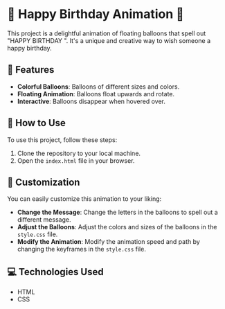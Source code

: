 # 🎈 Happy Birthday Animation 🎈

This project is a delightful animation of floating balloons that spell out "HAPPY BIRTHDAY ". It's a unique and creative way to wish someone a happy birthday.

## 🌟 Features

- **Colorful Balloons**: Balloons of different sizes and colors.
- **Floating Animation**: Balloons float upwards and rotate.
- **Interactive**: Balloons disappear when hovered over.

## 🚀 How to Use

To use this project, follow these steps:

1. Clone the repository to your local machine.
2. Open the `index.html` file in your browser.

## 🎨 Customization

You can easily customize this animation to your liking:

- **Change the Message**: Change the letters in the balloons to spell out a different message.
- **Adjust the Balloons**: Adjust the colors and sizes of the balloons in the `style.css` file.
- **Modify the Animation**: Modify the animation speed and path by changing the keyframes in the `style.css` file.

## 💻 Technologies Used

- HTML
- CSS

